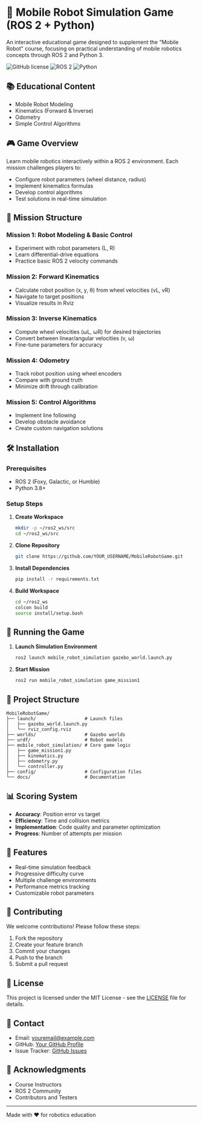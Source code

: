 # 🤖 Mobile Robot Simulation Game (ROS 2 + Python)

An interactive educational game designed to supplement the "Mobile Robot" course, focusing on practical understanding of mobile robotics concepts through ROS 2 and Python 3.

![GitHub license](https://img.shields.io/badge/license-MIT-blue.svg)
![ROS 2](https://img.shields.io/badge/ROS%202-Humble-brightgreen)
![Python](https://img.shields.io/badge/Python-3.8%2B-blue)

## 📚 Educational Content

- Mobile Robot Modeling
- Kinematics (Forward & Inverse)
- Odometry
- Simple Control Algorithms

## 🎮 Game Overview

Learn mobile robotics interactively within a ROS 2 environment. Each mission challenges players to:

- Configure robot parameters (wheel distance, radius)
- Implement kinematics formulas
- Develop control algorithms
- Test solutions in real-time simulation

## 🎯 Mission Structure

### Mission 1: Robot Modeling & Basic Control
- Experiment with robot parameters (L, R)
- Learn differential-drive equations
- Practice basic ROS 2 velocity commands

### Mission 2: Forward Kinematics
- Calculate robot position (x, y, θ) from wheel velocities (vL, vR)
- Navigate to target positions
- Visualize results in Rviz

### Mission 3: Inverse Kinematics
- Compute wheel velocities (ωL, ωR) for desired trajectories
- Convert between linear/angular velocities (v, ω)
- Fine-tune parameters for accuracy

### Mission 4: Odometry
- Track robot position using wheel encoders
- Compare with ground truth
- Minimize drift through calibration

### Mission 5: Control Algorithms
- Implement line following
- Develop obstacle avoidance
- Create custom navigation solutions

## 🛠️ Installation

### Prerequisites
- ROS 2 (Foxy, Galactic, or Humble)
- Python 3.8+

### Setup Steps

1. **Create Workspace**
   ```bash
   mkdir -p ~/ros2_ws/src
   cd ~/ros2_ws/src
   ```

2. **Clone Repository**
   ```bash
   git clone https://github.com/YOUR_USERNAME/MobileRobotGame.git
   ```

3. **Install Dependencies**
   ```bash
   pip install -r requirements.txt
   ```

4. **Build Workspace**
   ```bash
   cd ~/ros2_ws
   colcon build
   source install/setup.bash
   ```

## 🎲 Running the Game

1. **Launch Simulation Environment**
   ```bash
   ros2 launch mobile_robot_simulation gazebo_world.launch.py
   ```

2. **Start Mission**
   ```bash
   ros2 run mobile_robot_simulation game_mission1
   ```

## 📁 Project Structure

```
MobileRobotGame/
├── launch/                  # Launch files
│   ├── gazebo_world.launch.py
│   └── rviz_config.rviz
├── worlds/                  # Gazebo worlds
├── urdf/                    # Robot models
├── mobile_robot_simulation/ # Core game logic
│   ├── game_mission1.py
│   ├── kinematics.py
│   ├── odometry.py
│   └── controller.py
├── config/                  # Configuration files
└── docs/                    # Documentation
```

## 📊 Scoring System

- **Accuracy**: Position error vs target
- **Efficiency**: Time and collision metrics
- **Implementation**: Code quality and parameter optimization
- **Progress**: Number of attempts per mission

## 🌟 Features

- Real-time simulation feedback
- Progressive difficulty curve
- Multiple challenge environments
- Performance metrics tracking
- Customizable robot parameters

## 🤝 Contributing

We welcome contributions! Please follow these steps:

1. Fork the repository
2. Create your feature branch
3. Commit your changes
4. Push to the branch
5. Submit a pull request

## 📝 License

This project is licensed under the MIT License - see the [LICENSE](LICENSE) file for details.

## 📧 Contact

- Email: youremail@example.com
- GitHub: [Your GitHub Profile](https://github.com/YOUR_USERNAME)
- Issue Tracker: [GitHub Issues](https://github.com/YOUR_USERNAME/MobileRobotGame/issues)

## 🙏 Acknowledgments

- Course Instructors
- ROS 2 Community
- Contributors and Testers

---
Made with ❤️ for robotics education
